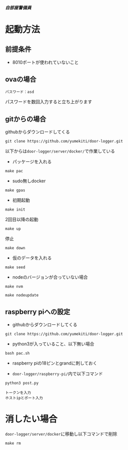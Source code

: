 ##### 自部屋警備員

# 起動方法

## 前提条件
- 8010ポートが使われていないこと

## ovaの場合
`パスワード：asd`

パスワードを数回入力すると立ち上がります

## gitからの場合

githubからダウンロードしてくる
```
git clone https://github.com/yumekiti/door-logger.git
```

以下からは`door-logger/server/docker/`で作業している

- パッケージを入れる
```
make pac
```

- sudo無しdocker
```
make gpas
```

- 初期起動
```
make init
```

2回目以降の起動
```
make up
```

停止
```
make down
```

- 仮のデータを入れる
```
make seed
```

- nodeのバージョンが合っていない場合

```
make nvm
```
```
make nodeupdate
```

## raspberry piへの設定

- githubからダウンロードしてくる
```
git clone https://github.com/yumekiti/door-logger.git
```

- python3が入っていること、以下無い場合
```
bash pac.sh
```

- raspberry piの18ピンとgrandに刺しておく

- `door-logger/raspberry-pi/`内で以下コマンド
```
python3 post.py

トークンを入力
ホストipとポート入力
```

# 消したい場合

`door-logger/server/docker`に移動し以下コマンドで削除
```
make rm
```
